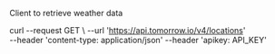 Client to retrieve weather data

curl --request GET \ 
  --url 'https://api.tomorrow.io/v4/locations' \
  --header 'content-type: application/json'
  --header 'apikey: API_KEY'

 


  
